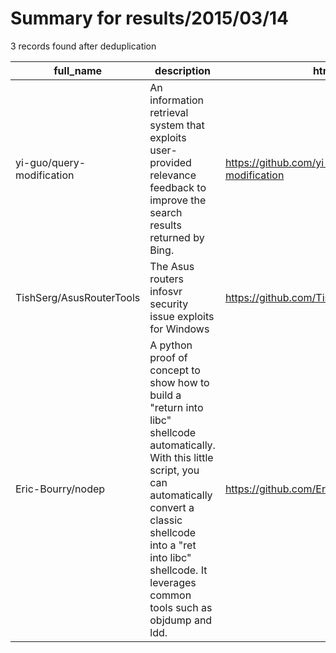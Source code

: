 
# Summary for results/2015/03/14
    
3 records found after deduplication

| full_name | description | html_url | matched_list | matched_count | pushed_at | size | stargazers_count | language | forks_count | vul_ids |
|---------------------------|--------------------------------------------------------------------------------------------------------------------------------------------------------------------------------------------------------------------------------------------------------------|----------------------------------------------|----------------|-----------------|---------------------------|--------|--------------------|------------|---------------|-----------|
| yi-guo/query-modification | An information retrieval system that exploits user-provided relevance feedback to improve the search results returned by Bing. | https://github.com/yi-guo/query-modification | ['exploit'] | 1 | 2015-03-14 22:28:37+00:00 | 216 | 2 | Java | 0 | [] |
| TishSerg/AsusRouterTools | The Asus routers infosvr security issue exploits for Windows | https://github.com/TishSerg/AsusRouterTools | ['exploit'] | 1 | 2015-03-14 17:40:17+00:00 | 185 | 9 | C++ | 3 | [] |
| Eric-Bourry/nodep | A python proof of concept to show how to build a "return into libc" shellcode automatically. With this little script, you can automatically convert a classic shellcode into a "ret into libc" shellcode. It leverages common tools such as objdump and ldd. | https://github.com/Eric-Bourry/nodep | ['shellcode'] | 1 | 2015-03-14 16:50:46+00:00 | 152 | 4 | Python | 0 | [] |
